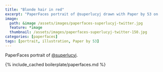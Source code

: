 ```yaml
---
title: "Blonde hair in red"
excerpt: "PaperFaces portrait of @superlucyj drawn with Paper by 53 on an iPad."
image: 
  path: &image /assets/images/paperfaces-superlucyj-twitter.jpg 
  feature: *image
  thumbnail: /assets/images/paperfaces-superlucyj-twitter-150.jpg
categories: [paperfaces]
tags: [portrait, illustration, Paper by 53]
---
```


PaperFaces portrait of [@superlucyj](https://twitter.com/superlucyj).

{% include_cached boilerplate/paperfaces.md %}
